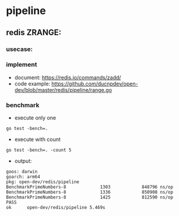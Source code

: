 # pipeline

## redis ZRANGE:
### usecase:
### implement
- document: https://redis.io/commands/zadd/
- code example: https://github.com/ducnpdev/open-dev/blob/master/redis/pipeline/range.go

### benchmark
- execute only one
```
go test -bench=. 
```
- execute with count
```
go test -bench=. -count 5
```
- output:
```
goos: darwin
goarch: arm64
pkg: open-dev/redis/pipeline
BenchmarkPrimeNumbers-8             1303            848796 ns/op
BenchmarkPrimeNumbers-8             1336            850908 ns/op
BenchmarkPrimeNumbers-8             1425            812590 ns/op
PASS
ok      open-dev/redis/pipeline 5.469s
```